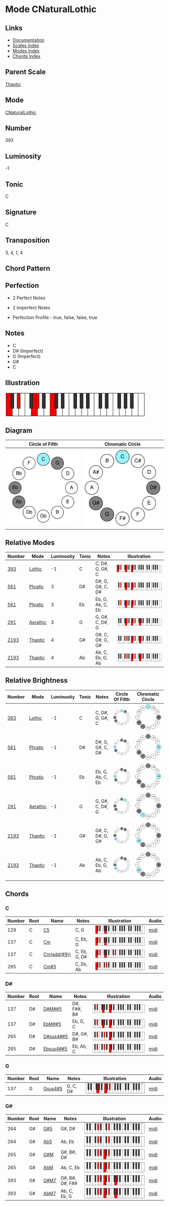 # Mode CNaturalLothic

## Links

- [Documentation](README.md)
- [Scales Index](Scales.md)
- [Modes Index](Modes.md)
- [Chords Index](Chords.md)

## Parent Scale

[Thaptic](ScaleThaptic.md)

## Mode

[CNaturalLothic](ModeCNaturalLothic.md)

## Number

393

## Luminosity

-1

## Tonic

C

## Signature

C

## Transposition

3, 4, 1, 4

## Chord Pattern



## Perfection

 - 2 Perfect Notes

 - 2 Imperfect Notes

 - Perfection Profile - true, false, false, true

## Notes

- C
- D# (Imperfect)
- G (Imperfect)
- G#
- C

## Illustration

![CNaturalLothic](ModeCNaturalLothic.png)

## Diagram

| Circle of Fifth | Chromatic Circle |
|-----------------|------------------|
| ![CNaturalLothic](CircleOfFifthModeCNaturalLothic.svg) | ![CNaturalLothic](ChromaticCircleModeCNaturalLothic.svg) |
## Relative Modes

| Number | Mode | Luminosity | Tonic | Notes | Illustration |
|--------|------|------------|-------|-------|--------------|
| [393](https://ianring.com/musictheory/scales/393) | [Lothic](ModeLothic.md) | -1 | C | C, D#, G, G#, C | ![CNaturalLothic](ModeCNaturalLothic.png) |
| [561](https://ianring.com/musictheory/scales/561) | [Phratic](ModePhratic.md) | 3 | D# | D#, G, G#, C, D# | ![DSharpPhratic](ModeDSharpPhratic.png) |
| [561](https://ianring.com/musictheory/scales/561) | [Phratic](ModePhratic.md) | 3 | Eb | Eb, G, Ab, C, Eb | ![EFlatPhratic](ModeEFlatPhratic.png) |
| [291](https://ianring.com/musictheory/scales/291) | [Aerathic](ModeAerathic.md) | 3 | G | G, G#, C, D#, G | ![GNaturalAerathic](ModeGNaturalAerathic.png) |
| [2193](https://ianring.com/musictheory/scales/2193) | [Thaptic](ModeThaptic.md) | 4 | G# | G#, C, D#, G, G# | ![GSharpThaptic](ModeGSharpThaptic.png) |
| [2193](https://ianring.com/musictheory/scales/2193) | [Thaptic](ModeThaptic.md) | 4 | Ab | Ab, C, Eb, G, Ab | ![AFlatThaptic](ModeAFlatThaptic.png) |
## Relative Brightness

| Number | Mode | Luminosity | Tonic | Notes | Circle Of Fifth | Chromatic Circle |
|--------|------|------------|-------|-------|-----------------|------------------|
| [393](https://ianring.com/musictheory/scales/393) | [Lothic](ModeLothic.md) | -1 | C | C, D#, G, G#, C | ![CNaturalLothic](CircleOfFifthModeCNaturalLothic.svg) | ![CNaturalLothic](ChromaticCircleModeCNaturalLothic.svg) |
| [561](https://ianring.com/musictheory/scales/561) | [Phratic](ModePhratic.md) | -1 | D# | D#, G, G#, C, D# | ![DSharpPhratic](CircleOfFifthModeDSharpPhratic.svg) | ![DSharpPhratic](ChromaticCircleModeDSharpPhratic.svg) |
| [561](https://ianring.com/musictheory/scales/561) | [Phratic](ModePhratic.md) | -1 | Eb | Eb, G, Ab, C, Eb | ![EFlatPhratic](CircleOfFifthModeEFlatPhratic.svg) | ![EFlatPhratic](ChromaticCircleModeEFlatPhratic.svg) |
| [291](https://ianring.com/musictheory/scales/291) | [Aerathic](ModeAerathic.md) | -1 | G | G, G#, C, D#, G | ![GNaturalAerathic](CircleOfFifthModeGNaturalAerathic.svg) | ![GNaturalAerathic](ChromaticCircleModeGNaturalAerathic.svg) |
| [2193](https://ianring.com/musictheory/scales/2193) | [Thaptic](ModeThaptic.md) | -1 | G# | G#, C, D#, G, G# | ![GSharpThaptic](CircleOfFifthModeGSharpThaptic.svg) | ![GSharpThaptic](ChromaticCircleModeGSharpThaptic.svg) |
| [2193](https://ianring.com/musictheory/scales/2193) | [Thaptic](ModeThaptic.md) | -1 | Ab | Ab, C, Eb, G, Ab | ![AFlatThaptic](CircleOfFifthModeAFlatThaptic.svg) | ![AFlatThaptic](ChromaticCircleModeAFlatThaptic.svg) |

## Chords

### C

| Number | Root | Name | Notes | Illustration | Audio |
|--------|------|------|-------|--------------|-------|
| 129 | C | [C5](ChordCNaturalPowerChord.md) | C, G | ![C5](ChordCNaturalPowerChordRootPosition.png) | [midi](ChordCNaturalPowerChordRootPosition.mid) |
| 137 | C | [Cm](ChordCNaturalMinor.md) | C, Eb, G | ![Cm](ChordCNaturalMinorRootPosition.png) | [midi](ChordCNaturalMinorRootPosition.mid) |
| 137 | C | [Cm(add(#9))](ChordCNaturalMinorAddSharpNinth.md) | C, Eb, G, D# | ![Cm(add(#9))](ChordCNaturalMinorAddSharpNinthRootPosition.png) | [midi](ChordCNaturalMinorAddSharpNinthRootPosition.mid) |
| 265 | C | [Cm#5](ChordCNaturalMinorSharpFifth.md) | C, Eb, Ab | ![Cm#5](ChordCNaturalMinorSharpFifthRootPosition.png) | [midi](ChordCNaturalMinorSharpFifthRootPosition.mid) |

### D#

| Number | Root | Name | Notes | Illustration | Audio |
|--------|------|------|-------|--------------|-------|
| 137 | D# | [D#M##5](ChordDSharpMajorDoubleSharpFifth.md) | D#, F##, B# | ![D#M##5](ChordDSharpMajorDoubleSharpFifthRootPosition.png) | [midi](ChordDSharpMajorDoubleSharpFifthRootPosition.mid) |
| 137 | D# | [EbM##5](ChordEFlatMajorDoubleSharpFifth.md) | Eb, G, C | ![EbM##5](ChordEFlatMajorDoubleSharpFifthRootPosition.png) | [midi](ChordEFlatMajorDoubleSharpFifthRootPosition.mid) |
| 265 | D# | [D#sus4##5](ChordDSharpSuspendedFourthDoubleSharpFifth.md) | D#, G#, B# | ![D#sus4##5](ChordDSharpSuspendedFourthDoubleSharpFifthRootPosition.png) | [midi](ChordDSharpSuspendedFourthDoubleSharpFifthRootPosition.mid) |
| 265 | D# | [Ebsus4##5](ChordEFlatSuspendedFourthDoubleSharpFifth.md) | Eb, Ab, C | ![Ebsus4##5](ChordEFlatSuspendedFourthDoubleSharpFifthRootPosition.png) | [midi](ChordEFlatSuspendedFourthDoubleSharpFifthRootPosition.mid) |

### G

| Number | Root | Name | Notes | Illustration | Audio |
|--------|------|------|-------|--------------|-------|
| 137 | G | [Gsus4#5](ChordGNaturalSuspendedFourthSharpFifth.md) | G, C, D# | ![Gsus4#5](ChordGNaturalSuspendedFourthSharpFifthRootPosition.png) | [midi](ChordGNaturalSuspendedFourthSharpFifthRootPosition.mid) |

### G#

| Number | Root | Name | Notes | Illustration | Audio |
|--------|------|------|-------|--------------|-------|
| 264 | G# | [G#5](ChordGSharpPowerChord.md) | G#, D# | ![G#5](ChordGSharpPowerChordRootPosition.png) | [midi](ChordGSharpPowerChordRootPosition.mid) |
| 264 | G# | [Ab5](ChordAFlatPowerChord.md) | Ab, Eb | ![Ab5](ChordAFlatPowerChordRootPosition.png) | [midi](ChordAFlatPowerChordRootPosition.mid) |
| 265 | G# | [G#M](ChordGSharpMajor.md) | G#, B#, D# | ![G#M](ChordGSharpMajorRootPosition.png) | [midi](ChordGSharpMajorRootPosition.mid) |
| 265 | G# | [AbM](ChordAFlatMajor.md) | Ab, C, Eb | ![AbM](ChordAFlatMajorRootPosition.png) | [midi](ChordAFlatMajorRootPosition.mid) |
| 393 | G# | [G#M7](ChordGSharpMajorSeventh.md) | G#, B#, D#, F## | ![G#M7](ChordGSharpMajorSeventhRootPosition.png) | [midi](ChordGSharpMajorSeventhRootPosition.mid) |
| 393 | G# | [AbM7](ChordAFlatMajorSeventh.md) | Ab, C, Eb, G | ![AbM7](ChordAFlatMajorSeventhRootPosition.png) | [midi](ChordAFlatMajorSeventhRootPosition.mid) |

